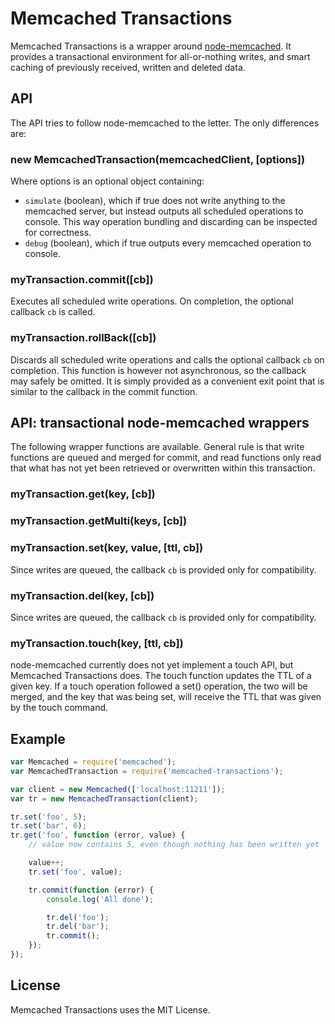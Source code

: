 # Memcached Transactions

Memcached Transactions is a wrapper around
[node-memcached](https://github.com/3rd-Eden/node-memcached). It provides a
transactional environment for all-or-nothing writes, and smart caching of
previously received, written and deleted data.

## API

The API tries to follow node-memcached to the letter. The only differences
are:

### new MemcachedTransaction(memcachedClient, [options])

Where options is an optional object containing:
* `simulate` (boolean), which if true does not write anything to the memcached
server, but instead outputs all scheduled operations to console. This way
operation bundling and discarding can be inspected for correctness.
* `debug` (boolean), which if true outputs every memcached operation to console.

### myTransaction.commit([cb])

Executes all scheduled write operations. On completion, the optional
callback `cb` is called.

### myTransaction.rollBack([cb])

Discards all scheduled write operations and calls the optional callback
`cb` on completion. This function is however not asynchronous, so the callback
may safely be omitted. It is simply provided as a convenient exit point that
is similar to the callback in the commit function.

## API: transactional node-memcached wrappers

The following wrapper functions are available. General rule is that write
functions are queued and merged for commit, and read functions only read
that what has not yet been retrieved or overwritten within this transaction.

### myTransaction.get(key, [cb])
### myTransaction.getMulti(keys, [cb])
### myTransaction.set(key, value, [ttl, cb])

Since writes are queued, the callback `cb` is provided only for compatibility.

### myTransaction.del(key, [cb])

Since writes are queued, the callback `cb` is provided only for compatibility.

### myTransaction.touch(key, [ttl, cb])

node-memcached currently does not yet implement a touch API, but Memcached
Transactions does. The touch function updates the TTL of a given key. If a
touch operation followed a set() operation, the two will be merged, and the key
that was being set, will receive the TTL that was given by the touch command.


## Example

``` javascript
var Memcached = require('memcached');
var MemcachedTransaction = require('memcached-transactions');

var client = new Memcached(['localhost:11211']);
var tr = new MemcachedTransaction(client);

tr.set('foo', 5);
tr.set('bar', 6);
tr.get('foo', function (error, value) {
	// value now contains 5, even though nothing has been written yet

	value++;
	tr.set('foo', value);

	tr.commit(function (error) {
		console.log('All done');

		tr.del('foo');
		tr.del('bar');
		tr.commit();
	});
});
```

## License

Memcached Transactions uses the MIT License.
